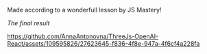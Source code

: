 Made according to a wonderfull lesson by JS Mastery!

*The final result*


https://github.com/AnnaAntonovna/ThreeJs-OpenAI-React/assets/109595826/27623645-f836-4f8e-947a-4f6cf4a228fa

